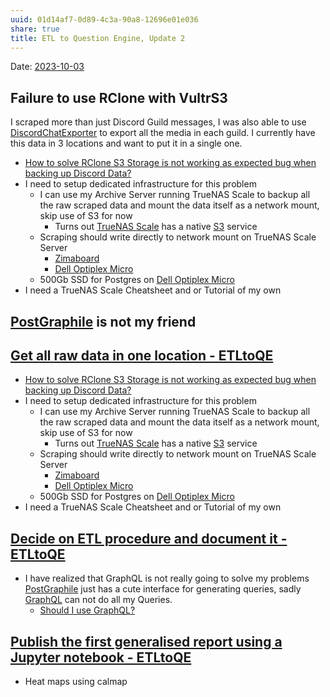```yaml
---
uuid: 01d14af7-0d89-4c3a-90a8-12696e01e036
share: true
title: ETL to Question Engine, Update 2
---
```

Date: [2023-10-03](/undefined)

## Failure to use RClone with VultrS3

I scraped more than just Discord Guild messages, I was also able to use [DiscordChatExporter](/undefined) to export all the media in each guild. I currently have this data in 3 locations and want to put it in a single one.


* [How to solve RClone S3 Storage is not working as expected bug when backing up Discord Data?](/undefined)
* I need to setup dedicated infrastructure for this problem
	* I can use my Archive Server running TrueNAS Scale to backup all the raw scraped data and mount the data itself as a network mount, skip use of S3 for now
		* Turns out [TrueNAS Scale](/1fc6c96f-fcb0-40d9-9b57-0645b09dbc92) has a native [S3](/cc64a399-1cbe-44ee-ab4a-f36343a593ff) service
	* Scraping should write directly to network mount on TrueNAS Scale Server
		* [Zimaboard](/undefined)
		* [Dell Optiplex Micro](/undefined)
	* 500Gb SSD for Postgres on [Dell Optiplex Micro](/undefined)
* I need a TrueNAS Scale Cheatsheet and or Tutorial of my own

## [PostGraphile](/314a79d7-8c7a-4b68-9f5d-eb161de21e8a) is not my friend


##  [Get all raw data in one location - ETLtoQE](/undefined)

* [How to solve RClone S3 Storage is not working as expected bug when backing up Discord Data?](/undefined)
* I need to setup dedicated infrastructure for this problem
	* I can use my Archive Server running TrueNAS Scale to backup all the raw scraped data and mount the data itself as a network mount, skip use of S3 for now
		* Turns out [TrueNAS Scale](/1fc6c96f-fcb0-40d9-9b57-0645b09dbc92) has a native [S3](/cc64a399-1cbe-44ee-ab4a-f36343a593ff) service
	* Scraping should write directly to network mount on TrueNAS Scale Server
		* [Zimaboard](/undefined)
		* [Dell Optiplex Micro](/undefined)
	* 500Gb SSD for Postgres on [Dell Optiplex Micro](/undefined)
* I need a TrueNAS Scale Cheatsheet and or Tutorial of my own
## [Decide on ETL procedure and document it - ETLtoQE](/undefined)


* I have realized that GraphQL is not really going to solve my problems [PostGraphile](/314a79d7-8c7a-4b68-9f5d-eb161de21e8a) just has a cute interface for generating queries, sadly [GraphQL](/17962dab-f88d-4746-b8d7-74dcb179d791) can not do all my Queries.
	* [Should I use GraphQL?](/undefined)

## [Publish the first generalised report using a Jupyter notebook - ETLtoQE](/undefined)

* Heat maps using calmap